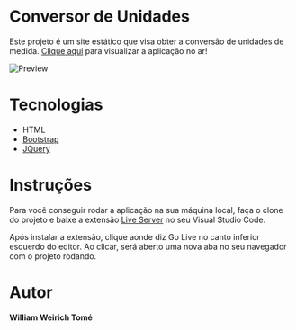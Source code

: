 # Conversor de Unidades

Este projeto é um site estático que visa obter a conversão de unidades de medida.
[Clique aqui](https://conversor-de-unidades.williamtome.dev/) para visualizar a aplicação no ar!

![Preview](https://github.com/williamtome/conversor-unidades/conversor-unidades.gif?raw=true)

# Tecnologias

* HTML
* [Bootstrap](https://getbootstrap.com/)
* [JQuery](https://jquery.com/)

# Instruções

Para você conseguir rodar a aplicação na sua máquina local, faça o clone do projeto e baixe a extensão [Live Server](https://marketplace.visualstudio.com/items?itemName=ritwickdey.LiveServer) no seu Visual Studio Code.

Após instalar a extensão, clique aonde diz Go Live no canto inferior esquerdo do editor.
Ao clicar, será aberto uma nova aba no seu navegador com o projeto rodando.
# Autor

**William Weirich Tomé**
